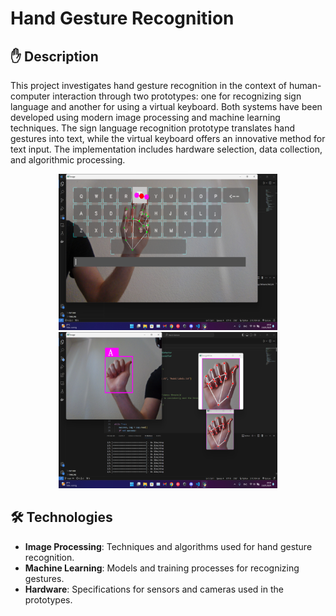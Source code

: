 # Hand Gesture Recognition

## ✋ Description
This project investigates hand gesture recognition in the context of human-computer interaction through two prototypes: one for recognizing sign language and another for using a virtual keyboard. Both systems have been developed using modern image processing and machine learning techniques. The sign language recognition prototype translates hand gestures into text, while the virtual keyboard offers an innovative method for text input. The implementation includes hardware selection, data collection, and algorithmic processing.

<p align="center">
  <img src="Keyboard/keyboard.png" alt="Hand-Gesture Keyboard Screenshot" width="350" height="250" />
  <img src="Hand-Gesture/HG.png" alt="Hand-Gesture HG Screenshot" width="350" height="250" />
</p>

## 🛠️ Technologies
- **Image Processing**: Techniques and algorithms used for hand gesture recognition.
- **Machine Learning**: Models and training processes for recognizing gestures.
- **Hardware**: Specifications for sensors and cameras used in the prototypes.
